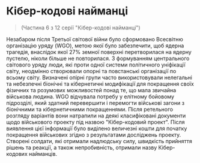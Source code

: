 # Кібер-кодові найманці
> (Частина 6 з 12 серії "Кібер-кодові найманці")

Незабаром після Третьої світової війни було сформовано Всесвітню організацію уряду (WGO), метою якої було забезпечити, щоб ядерна трагедія, внаслідок якої 27% земної поверхні перетворилася на ядерну пустелю, ніколи більше не повторилася. З формуванням центрального світового уряду люди, які проти одної системи політичного уніфікації світу, неодмінно створювали опорні та повстанські організації по всьому світу. Визначені опірні групи часто використовували нелегальні та небезпечні біонічні та кібернетичні модифікації для покращення своїх фізичних та розумових можливостей понад те, що мала звичайна військова людина. WGO відчувала потребу у елітному бойовому підрозділі, який здатний перевершити і перемогти військові загони з біонічними та кібернетичними покращеннями. Після ретельного розгляду варіантів вони натрапили на деякі класифіковані документи щодо військового проекту під назвою "Кібер-кодовий проект". Після виявлення цієї інформації було виділено величезні кошти для початку покращення військових згідно з результатами досліджень проекту. Створені солдати, які отримали надлюдську силу, швидкість прийняття рішень та реакції, а також непробивність, отримали назву Кібер-кодових найманців.